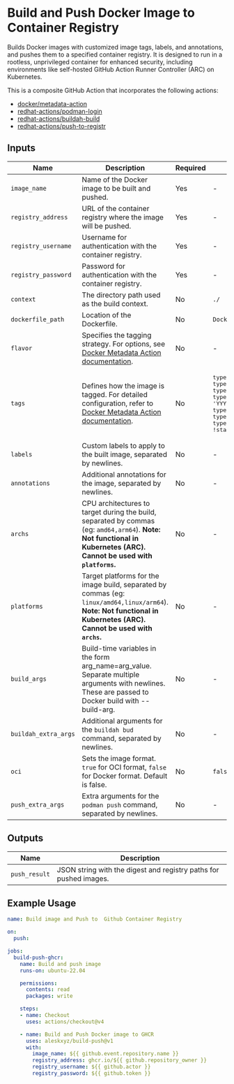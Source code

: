 # Build and Push Docker Image to Container Registry

Builds Docker images with customized image tags, labels, and annotations, and pushes them to a specified container registry. It is designed to run in a rootless, unprivileged container for enhanced security, including environments like self-hosted GitHub Action Runner Controller (ARC) on Kubernetes.

This is a composite GitHub Action that incorporates the following actions:

- [docker/metadata-action](https://github.com/docker/metadata-action)
- [redhat-actions/podman-login](https://github.com/redhat-actions/podman-login)
- [redhat-actions/buildah-build](https://github.com/redhat-actions/buildah-build)
- [redhat-actions/push-to-registr](https://github.com/redhat-actions/push-to-registr)

## Inputs

| Name | Description | Required | Default |
|------|-------------|----------|---------|
| `image_name` | Name of the Docker image to be built and pushed. | Yes | - |
| `registry_address` | URL of the container registry where the image will be pushed. | Yes | - |
| `registry_username` | Username for authentication with the container registry. | Yes | - |
| `registry_password` | Password for authentication with the container registry. | Yes | - |
| `context` | The directory path used as the build context. | No | `./` |
| `dockerfile_path` | Location of the Dockerfile. | No | `Dockerfile` |
| `flavor` | Specifies the tagging strategy. For options, see [Docker Metadata Action documentation](https://github.com/docker/metadata-action?tab=readme#flavor-input). | No | - |
| `tags` | Defines how the image is tagged. For detailed configuration, refer to [Docker Metadata Action documentation](https://github.com/docker/metadata-action?tab=readme#tags-input). | No | <pre>type=sha<br>type=ref,event=branch<br>type=ref,event=pr<br>type=schedule,pattern={{date 'YYYYMMDD-hhmmss'}}<br>type=semver,pattern={{version}}<br>type=semver,pattern={{major}}.{{minor}}<br>type=semver,pattern={{major}},enable=${{ !startsWith(github.ref, 'refs/tags/v0.') }}</pre> |
| `labels` | Custom labels to apply to the built image, separated by newlines. | No | - |
| `annotations` | Additional annotations for the image, separated by newlines. | No | - |
| `archs` | CPU architectures to target during the build, separated by commas (eg: `amd64,arm64`). **Note: Not functional in Kubernetes (ARC). Cannot be used with `platforms`.** | No | - |
| `platforms` | Target platforms for the image build, separated by commas (eg: `linux/amd64,linux/arm64`). **Note: Not functional in Kubernetes (ARC). Cannot be used with `archs`.** | No | - |
| `build_args` | Build-time variables in the form arg_name=arg_value. Separate multiple arguments with newlines. These are passed to Docker build with --build-arg. | No | - |
| `buildah_extra_args` | Additional arguments for the `buildah bud` command, separated by newlines. | No | - |
| `oci` | Sets the image format. `true` for OCI format, `false` for Docker format. Default is false. | No | `false` |
| `push_extra_args` | Extra arguments for the `podman push` command, separated by newlines. | No | - |

## Outputs

| Name | Description |
|------|-------------|
| `push_result` | JSON string with the digest and registry paths for pushed images. |

## Example Usage

```yaml
name: Build image and Push to  Github Container Registry

on:
  push:

jobs:
  build-push-ghcr:
    name: Build and push image
    runs-on: ubuntu-22.04

    permissions:
      contents: read
      packages: write

    steps:
    - name: Checkout
      uses: actions/checkout@v4

    - name: Build and Push Docker image to GHCR
      uses: aleskxyz/build-push@v1
      with:
        image_name: ${{ github.event.repository.name }}
        registry_address: ghcr.io/${{ github.repository_owner }}
        registry_username: ${{ github.actor }}
        registry_password: ${{ github.token }}
```
